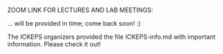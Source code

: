 ZOOM LINK FOR LECTURES AND LAB MEETINGS:

... will be provided in time; come back soon! :)


The ICKEPS organizers provided the file ICKEPS-info.md with important information. Please check it out!